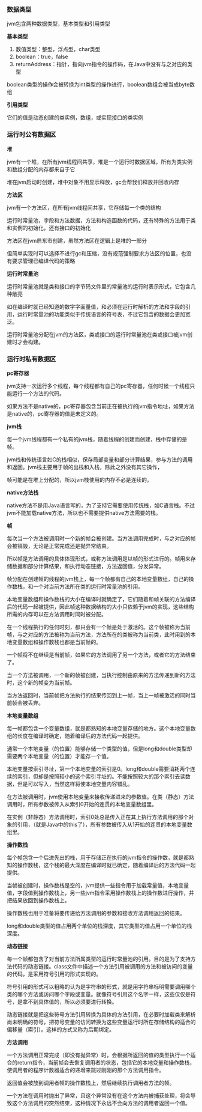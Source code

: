 ### 数据类型

jvm包含两种数据类型，基本类型和引用类型

**基本类型**

1. 数值类型：整型，浮点型，char类型
2. boolean：true，false
3. returnAddress：指针，指向jvm指令的操作码，在Java中没有与之对应的类型

boolean类型的操作会被转换为int类型的操作进行，boolean数组会被当成byte数组

**引用类型**

它们的值是动态创建的类实例，数组，或实现接口的类实例



### 运行时公有数据区

**堆**

jvm有一个堆，在所有jvm线程间共享，堆是一个运行时数据区域，所有为类实例和数组分配的内存都来自于它

堆在jvm启动时创建，堆中对象不用显示释放，gc会帮我们释放并回收内存

**方法区**

jvm有一个方法区，在所有jvm线程间共享，它存储每一个类的结构

运行时常量池，字段和方法数据，方法和构造函数的代码，还有特殊的方法用于类和实例的初始化，还有接口的初始化

方法区在jvm启东市创建，虽然方法区在逻辑上是堆的一部分

但简单实现时可以选择不进行gc和压缩，没有规范强制要求方法区的位置，也没有要求管理已编译代码的策略

**运行时常量池**

运行时常量池就是类和接口的字节码文件里的常量池的运行时表示形式，它包含几种敞亮

如在编译时就已经知道的数字字面量值，和必须在运行时解析的方法和字段的引用，运行时常量池的功能类似于传统语言的符号表，不过它包含的数据会更加宽泛。

运行时常量池分配在jvm的方法区，类或接口的运行时常量池在类或接口被jvm创建时才会构建。



### **运行时私有数据区**

**pc寄存器**

jvm支持一次运行多个线程，每个线程都有自己的pc寄存器，任何时候一个线程只能运行一个方法的代码。

如果方法不是native的，pc寄存器包含当前正在被执行的jvm指令地址，如果方法是native的，pc寄存器的值是未定义的。

**jvm栈**

每一个jvm线程都有一个私有的jvm栈，随着线程的创建而创建，栈中存储的是帧。

jvm栈和传统语言如C的栈相似，保存局部变量和部分计算结果，参与方法的调用和返回。jvm栈主要用于帧的出栈和入栈，除此之外没有其它操作，

帧可能是在堆上分配的，所以jvm栈使用的内存不必是连续的。

**native方法栈**

native方法不是用Java语言写的，为了支持它需要使用传统栈，如C语言栈。不过jvm不能加载native方法，所以也不需要提供native方法需要的栈。



**帧**

每次当一个方法被调用时一个新的帧会被创建。当方法调用完成时，与之对应的帧会被销毁，无论是正常完成还是抛异常结束。

所以帧是方法调用的具体体现形式，或称方法调用是以帧的形式进行的。帧用来存储数据和部分计算结果，和执行动态链接，方法返回值，分发异常。

帧分配在创建帧的线程的jvm栈上，每一个帧都有自己的本地变量数组，自己的操作数栈，和一个对当前方法所在类的运行时常量池的引用。

本地变量数组和操作数栈的大小在编译时就确定了，它们随着和帧关联的方法编译后的代码一起被提供，因此帧这种数据结构的大小只依赖于jvm的实现，这些结构所需的内存可以在方法调用时同时被分配。

在一个线程执行的任何时刻，都只会有一个帧是处于激活的。这个帧被称为当前帧，与之对应的方法被称为当前方法，方法所在的类被称为当前类，此时用到的本地变量数组和操作数栈也都是当前帧的。

一个帧将不在继续是当前帧，如果它的方法调用了另一个方法，或者它的方法结束了。

当一个方法被调用，一个新的帧被创建，当执行控制由原来的方法传递到新的方法时，这个新的帧变为当前帧。

当方法返回时，当前帧把方法执行的结果传回到上一帧，当上一帧被激活的同时当前帧会被丢弃。

**本地变量数组**

每一帧都包含一个变量数组，就是都熟知的本地变量存储的地方。这个本地变量数组的长度在编译时确定，随着编译后的方法代码一起提供。

通常一个本地变量（的位置）能够存储一个类型的值，但是long和double类型却需要两个本地变量（的位置）才能存一个值。

本地变量按索引寻址，第一个本地变量的索引是0。long和double需要消耗两个连续的索引，但却是按照较小的这个索引寻址的。不能按照较大的那个索引去读数据，但是可以写入，当然这样将使本地变量内容错乱。

在方法被调用时，jvm使用本地变量来接收传递进来的参数值。在类（静态）方法调用时，所有参数被传入从索引0开始的连贯的本地变量数组里。

在实例（非静态）方法调用时，索引0处总是传入正在其上执行方法调用的那个对象的引用，（就是Java中的this了），所有参数被传入从1开始的连贯的本地变量数组里。

**操作数栈**

每个帧包含一个后进先出的栈，用于存储正在执行的jvm指令的操作数，就是都熟知的操作数栈，这个栈的最大深度在编译时就已确定，随着编译后的方法代码一起提供。

当帧被创建时，操作数栈是空的，jvm提供一些指令用于加载常量值，本地变量值，字段值到操作数栈上，另一些jvm指令采用操作数栈上的操作数进行操作，并把结果放回到操作数栈上。

操作数栈也用于准备将要传递给方法调用的参数和接收方法调用返回的结果。

long和double类型的值占用两个单位的栈深度，其它类型的值占用一个单位的栈深度。



**动态链接**

每一个帧都包含了对当前方法所属类型的运行时常量池的引用。目的是为了支持方法代码的动态链接。class文件中描述一个方法引用被调用的方法和被访问的变量的代码，是采用符号引用的形式实现的。

符号引用的形式可以粗略的认为是字符串的形式，就是用字符串标明需要调用哪个类的哪个方法或访问哪个字段或变量。就像符号引用这个名字一样，这些仅仅是符号，是拿不到具体值的，所以必须要进行转换。

动态链接就是把这些符号方法引用转换为具体的方法引用，在必要时加载类来解析尚未明确的符号，把符号变量的访问转换为这些变量运行时所在存储结构的适合的偏移量（索引）。这样的方式又称为后期绑定。



**方法调用**

一个方法调用正常完成（即没有抛异常）时，会根据所返回的值的类型执行一个适合的return指令，当前帧会去恢复调用者的状态，包括它的本地变量和操作数栈，使调用者的程序计数器适合的递增来跳过刚刚的那个方法调用指令。

返回值会被放到调用者帧的操作数栈上，然后继续执行调用者方法的帧。

一个方法在调用时抛出了异常，且这个异常没有在这个方法内被捕获处理，将会导致这个方法调用的突然结束，这种情况下永远不会向方法的调用者返回一个值。





